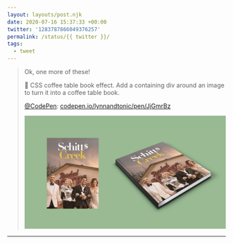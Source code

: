 ```yaml
---
layout: layouts/post.njk
date: 2020-07-16 15:37:33 +00:00
twitter: '1283787866049376257'
permalink: /status/{{ twitter }}/
tags: 
  - tweet
---
```


> Ok, one more of these!
> 
> 📙 CSS coffee table book effect. Add a containing div around an image to turn it into a coffee table book.
> 
> [@CodePen](https://twitter.com/CodePen): [codepen.io/lynnandtonic/pen/JjGmrBz](https://codepen.io/lynnandtonic/pen/JjGmrBz)
> 
> ![An image of the cast of Schitt’s Creek on the left; On the right the same image but styled to look like a coffee table book.](/img/1283787866049376257-EdDt-m2U0AEQwHy.png)

---
